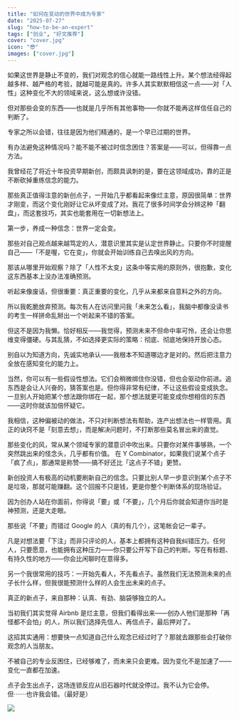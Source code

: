 ```yaml
---
title: "如何在变动的世界中成为专家"
date: "2025-07-27"
slug: "how-to-be-an-expert"
tags: ["创业", "好文推荐"]
cover: "cover.jpg"
icon: "😎"
images: ["cover.jpg"]
---
```

如果这世界是静止不变的，我们对观念的信心就能一路线性上升。某个想法经得起越多样、越严格的考验，就越可能是真的。许多人其实默默相信这一点——对「人性」这种变化不大的领域来说，这么想或许没错。



但对那些会变的东西——也就是几乎所有其他事物——你就不能再这样信任自己的判断了。



专家之所以会错，往往是因为他们精通的，是一个早已过期的世界。



有办法避免这种情况吗？能不能不被过时信念困住？答案是——可以，但得靠一点方法。



我曾经花了将近十年投资早期新创，而颇具讽刺的是，要在这领域成功，靠的正是不断砍掉重练信念的能力。



那些真正值得注意的新创点子，一开始几乎都看起来像烂主意，原因很简单：世界才刚变，而这个变化刚好让它从坏变成了对。我花了很多时间学会分辨这种「翻盘」，而这套技巧，其实也能套用在一切新想法上。



第一步，养成一种信念：世界一定会变。



那些对自己观点越来越笃定的人，潜意识里其实是认定世界静止。只要你不时提醒自己——「不是喔，它在变」，你就会开始训练自己去嗅出风的方向。



那该从哪里开始观察？除了「人性不太变」这条中等实用的原则外，很抱歉，变化这东西基本上没办法准确预测。



听起来像废话，但很重要：真正重要的变化，几乎从来都来自意料之外的方向。



所以我乾脆放弃预测。每次有人在访问里问我「未来怎么看」，我脑中都像没读书的考生一样拼命乱掰出一个听起来不错的答案。



但这不是因为我懒。恰好相反——我觉得，预测未来不但命中率可怜，还会让你思维变得僵硬。与其乱猜，不如选择更实际的策略：彻底、彻底地保持开放心态。



别自以为知道方向，先诚实地承认——我根本不知道哪边才是对的。然后把注意力全放在感知变化的能力上。



当然，你可以有一些假设性想法。它们会稍微绑住你没错，但也会驱动你前进。追东西是会让人兴奋的，猜答案也是。但你得非常有纪律，不让这些假设变成执念。
一旦别人开始把某个想法跟你绑在一起，那个想法就更可能变成你想相信的东西——这时你就该加倍怀疑它。



我相信，这种偏被动的做法，不只对判断想法有帮助，连产出想法也一样管用。真正的诀窍不是「刻意去想」，而是解决问题时，不打断那些莫名冒出来的直觉。



那些变化的风，常从某个领域专家的潜意识中吹出来。只要你对某件事够熟，一个突然跳出来的怪念头，几乎都有价值。
在 Y Combinator，如果我们说某个点子「疯了点」，那通常是称赞——搞不好还比「这点子不错」更赞。



新创投资人有极高的动机要刷新自己的信念。只要比别人早一步意识到某个点子不是垃圾，那就可能赚翻。这个回报不只是钱，更是你整个判断体系的现场验证。



因为创办人站在你面前，你得说「要」或「不要」，几个月后你就会知道你当时是神预测，还是大走眼。



那些说「不要」而错过 Google 的人（真的有几个），这笔帐会记一辈子。



凡是对想法要「下注」而非只评论的人，基本上都拥有这种自我纠错压力。任何人，只要愿意，也能拥有这种压力——你只要公开写下自己的判断。写在有标题、有持久性的地方——你会比闲聊时在意得多。



另一个我很常用的技巧：一开始先看人，不先看点子。虽然我们无法预测未来的点子长什么样，但我很能预测什么样的人会生出未来的点子。



真正的新点子，来自那种：认真、有劲、脑袋够独立的人。



当初我们其实觉得 Airbnb 是烂主意，但我们看得出来——创办人他们是那种「再怪都不会怕」的人，所以我们选择先信人、再信点子，最后押对了。



这招其实通用：想要快一点知道自己什么观念已经过时了？那就去跟那些会打破你观念的人当朋友。



不被自己的专业反困住，已经够难了，而未来只会更难。因为变化不是加速了——变化一直都在加速。



点子会生出点子，这场连锁反应从旧石器时代就没停过。我不认为它会停。
但⋯⋯也许我会错。（最好是）




![](https://prod-files-secure.s3.us-west-2.amazonaws.com/112d0858-5090-4d34-a606-b75eb8d65fd2/46476355-9cf3-4e99-9b7a-3531bc426380/1000202064.png?X-Amz-Algorithm=AWS4-HMAC-SHA256&X-Amz-Content-Sha256=UNSIGNED-PAYLOAD&X-Amz-Credential=ASIAZI2LB466UVEXNQWM%2F20250812%2Fus-west-2%2Fs3%2Faws4_request&X-Amz-Date=20250812T231318Z&X-Amz-Expires=3600&X-Amz-Security-Token=IQoJb3JpZ2luX2VjENb%2F%2F%2F%2F%2F%2F%2F%2F%2F%2FwEaCXVzLXdlc3QtMiJIMEYCIQCI7HqI%2FHpLS7q9Om5cf%2FGBXc6Bvx6KMXiMI%2FY6KTLaJgIhAMNxvtuzjp4CO1rr7Jnp3dbcty97lI9V6d7HZRFYmU9TKv8DCB8QABoMNjM3NDIzMTgzODA1Igw%2FhFk6CC5kMsmtYgEq3AP7JweeCDi9FRSvw3f9iMMhWdcTsyMqZqX%2FGtHeg%2FVK0V2ZPFZ9p%2B25lBbuxJ2eUpnRPhJgP0vQtkaQYA9B4Kd%2Bov3gklEJz5MDrLgkfXybsyvNB572BACkgtaPVMYjwkDIKHzE6JTC8SAGQXinf4h1hXO8nZS%2F4q8PR5XkGWKSz19GHFuDUpA0SE3SKOXnhbhMtmZIrXJLJhU0KiY0GTYFdbcJH2OP7RSx3rGVO%2BQOQ9UNH360sLchegLmLXNcmLTzkhZDG%2FukKWOxTfN1YlVDGJH6QhEwkr08xyt%2BIiLtmpXL%2B8WC%2FdK1zFkmZU%2B60oiSiV9yqu17FPUU0UF6p0Ph8Xz9PbFkisO9sWB1q8RLwwPHgJDw84%2FQt%2BAAl812nJmAW1km1w3iNm%2F9AB5pRlZe8s9TVWMhK5slQYczobYq9u9BXnK%2Fnl%2BJFPjCXY27X44iVnV98nV%2BhDvoLV7LsUQO8gzeXTU5PZppid1ojmwfxCJN2OU7f%2BwkGYvbJBeNHk%2BdskQPp85A8sVFSWxnqLQtnR%2FvhICCZTFRzc%2FYFFeV5RThV0%2FQzRzu%2FJPuhmDQkvEJmF2T9eILg8sqtM0hUUVX1DBzCDjoCclajFJBcMSTPm1dOTJtv8LYg4o%2FwDDD7%2B7EBjqkAYSH%2Fw69UaWvh9eOxClpVPC1roJnN85c2aKL2e50fhkUiFdDLjUx80a1NHwC%2FcSq26P7IWINxUI5laOk0bvVCnVfPrvNPuByKNdbfBtEN9YFBSvIpQKhqydoSrxU0XKPXs8NTvDShUdEbM%2FimDb8j48iAMK8TAU8dbZkg08z%2FW9hPpWKIZTPTlq9qeWdg48%2BEzcIymnHRJ7CX4P5qyVvnNpoWvCt&X-Amz-Signature=efb70fe4e13a346a6a7e5abc91f510f1ad2a3f7d23de0f2ca583d1033ea5044a&X-Amz-SignedHeaders=host&x-amz-checksum-mode=ENABLED&x-id=GetObject)

